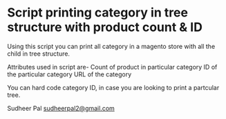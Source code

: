 # Script printing category in tree structure with product count & ID

Using this script you can print all category in a magento store with all the child in tree structure.

Attributes used in script are-
Count of product in particular category
ID of the particular category
URL of the category

You can hard code category ID, in case you are looking to print a partcular tree.



Sudheer Pal <sudheerpal2@gmail.com> 
